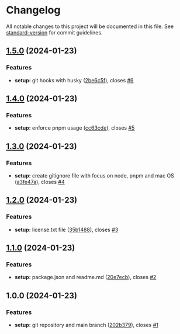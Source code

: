 # Changelog

All notable changes to this project will be documented in this file. See [standard-version](https://github.com/conventional-changelog/standard-version) for commit guidelines.

## [1.5.0](https://github.com/erichosick/hela-template/compare/v1.4.0...v1.5.0) (2024-01-23)


### Features

* **setup:** git hooks with husky ([2be6c5f](https://github.com/erichosick/hela-template/commit/2be6c5f5fd8f5583eb8335a21f6b91bb71dfaf53)), closes [#6](https://github.com/erichosick/hela-template/issues/6)

## [1.4.0](https://github.com/erichosick/hela-template/compare/v1.3.0...v1.4.0) (2024-01-23)


### Features

* **setup:** enforce pnpm usage ([cc63cde](https://github.com/erichosick/hela-template/commit/cc63cde456e986b3ec2f7a83407d5f48fe1b37b4)), closes [#5](https://github.com/erichosick/hela-template/issues/5)

## [1.3.0](https://github.com/erichosick/hela-template/compare/v1.2.0...v1.3.0) (2024-01-23)


### Features

* **setup:** create gitignore file with focus on node, pnpm and mac OS ([a3fe47a](https://github.com/erichosick/hela-template/commit/a3fe47acc082b8a6f1a3e3ddd4254879e90158fb)), closes [#4](https://github.com/erichosick/hela-template/issues/4)

## [1.2.0](https://github.com/erichosick/hela-template/compare/v1.1.0...v1.2.0) (2024-01-23)


### Features

* **setup:** license.txt file ([35b1488](https://github.com/erichosick/hela-template/commit/35b1488df12a3e5ad7626e0d34a4256e84d4bd7c)), closes [#3](https://github.com/erichosick/hela-template/issues/3)

## [1.1.0](https://github.com/erichosick/hela-template/compare/v1.0.0...v1.1.0) (2024-01-23)


### Features

* **setup:** package.json and readme.md ([20e7ecb](https://github.com/erichosick/hela-template/commit/20e7ecb9c2d18ae9f70fff87c3affa32f4ebe942)), closes [#2](https://github.com/erichosick/hela-template/issues/2)

## 1.0.0 (2024-01-23)


### Features

* **setup:** git repository and main branch ([202b379](https://github.com/erichosick/hela-template/commit/202b37992d90b8f73d2aca2c4e00480042f8fc3a)), closes [#1](https://github.com/erichosick/hela-template/issues/1)
